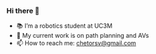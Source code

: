 ### Hi there 👋

- 📚 I’m a robotics student at UC3M
- 🔎 My current work is on path planning and AVs
- 📫 How to reach me: chetorsv@gmail.com

